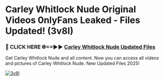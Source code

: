 # Carley Whitlock Nude Original Videos 0nlyFans Leaked - Files Updated! (3v8l)

<h3>🔴 CLICK HERE 🌐==►► <a href="https://tinyurl.com/52m3yx9h" rel="nofollow">Carley Whitlock Nude Updated Files</a></h3>

Get Carley Whitlock Nude and all content. Now you can access all videos and pictures of Carley Whitlock Nude. New Updated Files 2025!

[![3v8l](https://i.imgur.com/TnHtlc8.gif)](https://tinyurl.com/52m3yx9h)
